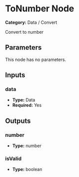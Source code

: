 
# ToNumber Node

**Category:** Data / Convert

Convert to number

## Parameters

This node has no parameters.

## Inputs


### data
- **Type:** Data
- **Required:** Yes



## Outputs


### number
- **Type:** number



### isValid
- **Type:** boolean




